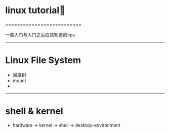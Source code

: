 <!-- footer:2018-01-19 FKY -->

# linux tutorial:underage:
==========================

一些入门与入门之后应该知道的tips

---

# Linux File System

- 目录树
- mount
- 

---
# shell & kernel

- hardware -> kernel -> shell -> desktop-environment